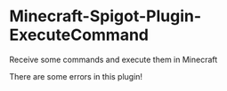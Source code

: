 # Minecraft-Spigot-Plugin-ExecuteCommand
Receive some commands and execute them in Minecraft

There are some errors in this plugin!
